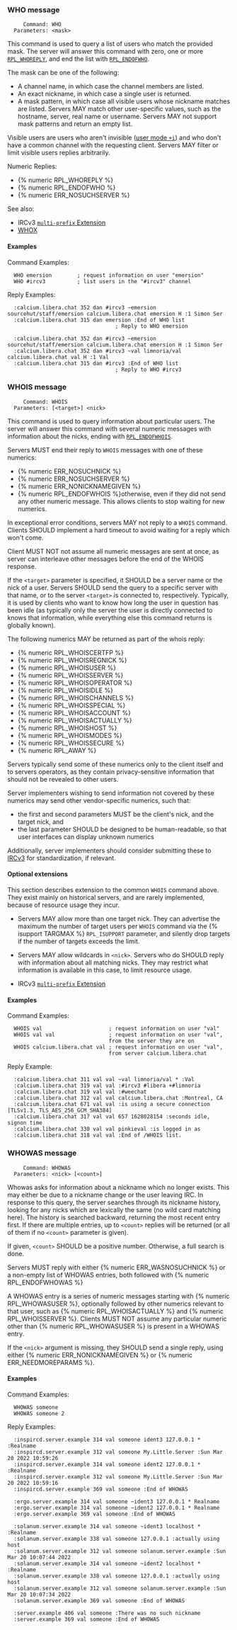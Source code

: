### WHO message

         Command: WHO
      Parameters: <mask>

This command is used to query a list of users who match the provided mask.
The server will answer this command with zero, one or more [`RPL_WHOREPLY`](#rplwhoreply-352), and end the list with [`RPL_ENDOFWHO`](#rplendofwho-315).

The mask can be one of the following:

* A channel name, in which case the channel members are listed.
* An exact nickname, in which case a single user is returned.
* A mask pattern, in which case all visible users whose nickname matches are listed. Servers MAY match other user-specific values, such as the hostname, server, real name or username. Servers MAY not support mask patterns and return an empty list.

Visible users are users who aren't invisible ([user mode `+i`](#invisible-user-mode)) and who don't have a common channel with the requesting client.
Servers MAY filter or limit visible users replies arbitrarily.

Numeric Replies:

* {% numeric RPL_WHOREPLY %}
* {% numeric RPL_ENDOFWHO %}
* {% numeric ERR_NOSUCHSERVER %}

See also:

* IRCv3 [`multi-prefix` Extension](https://ircv3.net/specs/extensions/multi-prefix)
* [WHOX](https://ircv3.net/specs/extensions/whox)

#### Examples

Command Examples:

      WHO emersion        ; request information on user "emersion"
      WHO #ircv3          ; list users in the "#ircv3" channel

Reply Examples:

      :calcium.libera.chat 352 dan #ircv3 ~emersion sourcehut/staff/emersion calcium.libera.chat emersion H :1 Simon Ser
      :calcium.libera.chat 315 dan emersion :End of WHO list
                                      ; Reply to WHO emersion

      :calcium.libera.chat 352 dan #ircv3 ~emersion sourcehut/staff/emersion calcium.libera.chat emersion H :1 Simon Ser
      :calcium.libera.chat 352 dan #ircv3 ~val limnoria/val calcium.libera.chat val H :1 Val
      :calcium.libera.chat 315 dan #ircv3 :End of WHO list
                                      ; Reply to WHO #ircv3

### WHOIS message

         Command: WHOIS
      Parameters: [<target>] <nick>

This command is used to query information about particular users.
The server will answer this command with several numeric messages with information about the nicks, ending with [`RPL_ENDOFWHOIS`](#rplendofwhois-318).

Servers MUST end their reply to `WHOIS` messages with one of these numerics:

* {% numeric ERR_NOSUCHNICK %}
* {% numeric ERR_NOSUCHSERVER %}
* {% numeric ERR_NONICKNAMEGIVEN %}
* {% numeric RPL_ENDOFWHOIS %}otherwise, even if they did not send any other numeric message. This allows clients to stop waiting for new numerics.

In exceptional error conditions, servers MAY not reply to a `WHOIS` command. Clients SHOULD implement a hard timeout to avoid waiting for a reply which won't come.

Client MUST NOT not assume all numeric messages are sent at once, as server can interleave other messages before the end of the WHOIS response.

If the `<target>` parameter is specified, it SHOULD be a server name or the nick of a user. Servers SHOULD send the query to a specific server with that name, or to the server `<target>` is connected to, respectively.
Typically, it is used by clients who want to know how long the user in question has been idle (as typically only the server the user is directly connected to knows that information, while everything else this command returns is globally known).

The following numerics MAY be returned as part of the whois reply:

* {% numeric RPL_WHOISCERTFP %}
* {% numeric RPL_WHOISREGNICK %}
* {% numeric RPL_WHOISUSER %}
* {% numeric RPL_WHOISSERVER %}
* {% numeric RPL_WHOISOPERATOR %}
* {% numeric RPL_WHOISIDLE %}
* {% numeric RPL_WHOISCHANNELS %}
* {% numeric RPL_WHOISSPECIAL %}
* {% numeric RPL_WHOISACCOUNT %}
* {% numeric RPL_WHOISACTUALLY %}
* {% numeric RPL_WHOISHOST %}
* {% numeric RPL_WHOISMODES %}
* {% numeric RPL_WHOISSECURE %}
* {% numeric RPL_AWAY %}

Servers typically send some of these numerics only to the client itself and to servers operators, as they contain privacy-sensitive information that should not be revealed to other users.

Server implementers wishing to send information not covered by these numerics may send other vendor-specific numerics, such that:

* the first and second parameters MUST be the client's nick, and the target nick, and
* the last parameter SHOULD be designed to be human-readable, so that user interfaces can display unknown numerics

Additionally, server implementers should consider submitting these to [IRCv3](https://ircv3.net/) for standardization, if relevant.

#### Optional extensions

This section describes extension to the common `WHOIS` command above.
They exist mainly on historical servers, and are rarely implemented, because of resource usage they incur.

* Servers MAY allow more than one target nick.
  They can advertise the maximum the number of target users per `WHOIS` command via the {% isupport TARGMAX %} `RPL_ISUPPORT` parameter, and silently drop targets if the number of targets exceeds the limit.

* Servers MAY allow wildcards in `<nick>`. Servers who do SHOULD reply with information about all matching nicks. They may restrict what information is available in this case, to limit resource usage.

* IRCv3 [`multi-prefix` Extension](https://ircv3.net/specs/extensions/multi-prefix)

#### Examples

Command Examples:

      WHOIS val                     ; request information on user "val"
      WHOIS val val                 ; request information on user "val",
                                    from the server they are on
      WHOIS calcium.libera.chat val ; request information on user "val",
                                    from server calcium.libera.chat

Reply Example:

      :calcium.libera.chat 311 val val ~val limnoria/val * :Val
      :calcium.libera.chat 319 val val :#ircv3 #libera +#limnoria
      :calcium.libera.chat 319 val val :#weechat
      :calcium.libera.chat 312 val val calcium.libera.chat :Montreal, CA
      :calcium.libera.chat 671 val val :is using a secure connection [TLSv1.3, TLS_AES_256_GCM_SHA384]
      :calcium.libera.chat 317 val val 657 1628028154 :seconds idle, signon time
      :calcium.libera.chat 330 val val pinkieval :is logged in as
      :calcium.libera.chat 318 val val :End of /WHOIS list.

### WHOWAS message

         Command: WHOWAS
      Parameters: <nick> [<count>]

Whowas asks for information about a nickname which no longer exists.
This may either be due to a nickname change or the user leaving IRC.
In response to this query, the server searches through its nickname history, looking for any nicks which are lexically the same (no wild card matching here).
The history is searched backward, returning the most recent entry first.
If there are multiple entries, up to `<count>` replies will be returned (or all of them if no `<count>` parameter is given).

If given, `<count>` SHOULD be a positive number. Otherwise, a full search is done.

Servers MUST reply with either {% numeric ERR_WASNOSUCHNICK %} or a non-empty list of WHOWAS entries,
both followed with {% numeric RPL_ENDOFWHOWAS %}

A WHOWAS entry is a series of numeric messages starting with {% numeric RPL_WHOWASUSER %}, optionally followed by other numerics relevant to that user, such as {% numeric RPL_WHOISACTUALLY %} and {% numeric RPL_WHOISSERVER %}.
Clients MUST NOT assume any particular numeric other than {% numeric RPL_WHOWASUSER %} is present in a WHOWAS entry.

If the `<nick>` argument is missing, they SHOULD send a single reply, using either {% numeric ERR_NONICKNAMEGIVEN %} or {% numeric ERR_NEEDMOREPARAMS %}.

#### Examples

Command Examples:

      WHOWAS someone
      WHOWAS someone 2

Reply Examples:

      :inspircd.server.example 314 val someone ident3 127.0.0.1 * :Realname
      :inspircd.server.example 312 val someone My.Little.Server :Sun Mar 20 2022 10:59:26
      :inspircd.server.example 314 val someone ident2 127.0.0.1 * :Realname
      :inspircd.server.example 312 val someone My.Little.Server :Sun Mar 20 2022 10:59:16
      :inspircd.server.example 369 val someone :End of WHOWAS

      :ergo.server.example 314 val someone ~ident3 127.0.0.1 * Realname
      :ergo.server.example 314 val someone ~ident2 127.0.0.1 * Realname
      :ergo.server.example 369 val someone :End of WHOWAS

      :solanum.server.example 314 val someone ~ident3 localhost * :Realname
      :solanum.server.example 338 val someone 127.0.0.1 :actually using host
      :solanum.server.example 312 val someone solanum.server.example :Sun Mar 20 10:07:44 2022
      :solanum.server.example 314 val someone ~ident2 localhost * :Realname
      :solanum.server.example 338 val someone 127.0.0.1 :actually using host
      :solanum.server.example 312 val someone solanum.server.example :Sun Mar 20 10:07:34 2022
      :solanum.server.example 369 val someone :End of WHOWAS

      :server.example 406 val someone :There was no such nickname
      :server.example 369 val someone :End of WHOWAS

